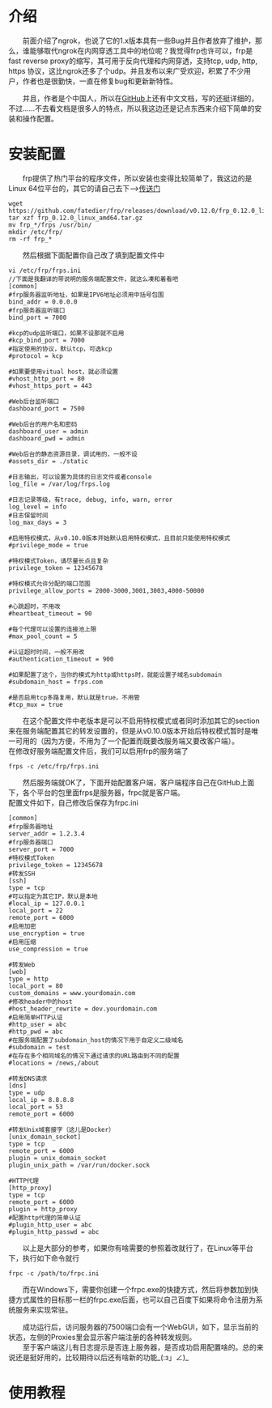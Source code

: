 # 介绍

&emsp;&emsp;前面介绍了ngrok，也说了它的1.x版本具有一些Bug并且作者放弃了维护，那么，谁能够取代ngrok在内网穿透工具中的地位呢？我觉得frp也许可以，frp是fast reverse proxy的缩写，其可用于反向代理和内网穿透，支持tcp, udp, http, https 协议，这比ngrok还多了个udp。并且发布以来广受欢迎，积累了不少用户，作者也是很勤快，一直在修复bug和更新新特性。  

&emsp;&emsp;并且，作者是个中国人，所以在[GitHub](https://github.com/fatedier/frp)上还有中文文档，写的还挺详细的，不过……不去看文档是很多人的特点，所以我这边还是记点东西来介绍下简单的安装和操作配置。

# 安装配置
&emsp;&emsp;frp提供了热门平台的程序文件，所以安装也变得比较简单了，我这边的是Linux 64位平台的，其它的请自己去下——>[传送门]()
```
wget https://github.com/fatedier/frp/releases/download/v0.12.0/frp_0.12.0_linux_amd64.tar.gz
tar xzf frp_0.12.0_linux_amd64.tar.gz
mv frp_*/frps /usr/bin/
mkdir /etc/frp/
rm -rf frp_*
```

&emsp;&emsp;然后根据下面配置你自己改了填到配置文件中
```
vi /etc/frp/frps.ini
//下面是我翻译的带说明的服务端配置文件，就这么凑和着看吧
[common]
#frp服务器监听地址，如果是IPV6地址必须用中括号包围
bind_addr = 0.0.0.0
#frp服务器监听端口
bind_port = 7000
 
#kcp的udp监听端口，如果不设那就不启用
#kcp_bind_port = 7000
#指定使用的协议，默认tcp，可选kcp
#protocol = kcp
 
#如果要使用vitual host，就必须设置
#vhost_http_port = 80
#vhost_https_port = 443
 
#Web后台监听端口
dashboard_port = 7500
 
#Web后台的用户名和密码
dashboard_user = admin
dashboard_pwd = admin
 
#Web后台的静态资源目录，调试用的，一般不设
#assets_dir = ./static
 
#日志输出，可以设置为具体的日志文件或者console
log_file = /var/log/frps.log
 
#日志记录等级，有trace, debug, info, warn, error
log_level = info
#日志保留时间
log_max_days = 3
 
#启用特权模式，从v0.10.0版本开始默认启用特权模式，且目前只能使用特权模式
#privilege_mode = true
 
#特权模式Token，请尽量长点且复杂
privilege_token = 12345678
 
#特权模式允许分配的端口范围
privilege_allow_ports = 2000-3000,3001,3003,4000-50000
 
#心跳超时，不用改
#heartbeat_timeout = 90
 
#每个代理可以设置的连接池上限
#max_pool_count = 5
 
#认证超时时间，一般不用改
#authentication_timeout = 900
 
#如果配置了这个，当你的模式为http或https时，就能设置子域名subdomain
#subdomain_host = frps.com
 
#是否启用tcp多路复用，默认就是true，不用管
#tcp_mux = true
```

&emsp;&emsp;在这个配置文件中老版本是可以不启用特权模式或者同时添加其它的section来在服务端配置其它的转发设置的，但是从v0.10.0版本开始后特权模式暂时是唯一可用的（因为方便，不用为了一个配置而既要改服务端又要改客户端）。  
在修改好服务端配置文件后，我们可以启用frp的服务端了
```
frps -c /etc/frp/frps.ini
```

&emsp;&emsp;然后服务端就OK了，下面开始配置客户端，客户端程序自己在GitHub上面下，各个平台的包里面frps是服务器，frpc就是客户端。  
配置文件如下，自己修改后保存为frpc.ini
```
[common]
#frp服务器地址
server_addr = 1.2.3.4
#frp服务器端口
server_port = 7000
#特权模式Token
privilege_token = 12345678
#转发SSH
[ssh]
type = tcp
#可以指定为其它IP，默认是本地
#local_ip = 127.0.0.1
local_port = 22
remote_port = 6000
#启用加密
use_encryption = true
#启用压缩
use_compression = true
 
#转发Web
[web]
type = http
local_port = 80
custom_domains = www.yourdomain.com
#修改header中的host
#host_header_rewrite = dev.yourdomain.com
#启用简单HTTP认证
#http_user = abc
#http_pwd = abc
#在服务端配置了subdomain_host的情况下用于自定义二级域名
#subdomain = test
#在存在多个相同域名的情况下通过请求的URL路由到不同的配置
#locations = /news,/about
 
#转发DNS请求
[dns]
type = udp
local_ip = 8.8.8.8
local_port = 53
remote_port = 6000
 
#转发Unix域套接字（这儿是Docker）
[unix_domain_socket]
type = tcp
remote_port = 6000
plugin = unix_domain_socket
plugin_unix_path = /var/run/docker.sock
 
#HTTP代理
[http_proxy]
type = tcp
remote_port = 6000
plugin = http_proxy
#配置http代理的简单认证
#plugin_http_user = abc
#plugin_http_passwd = abc
```

&emsp;&emsp;以上是大部分的参考，如果你有啥需要的参照着改就行了，在Linux等平台下，执行如下命令就行
```
frpc -c /path/to/frpc.ini
```

&emsp;&emsp;而在Windows下，需要你创建一个frpc.exe的快捷方式，然后将参数加到快捷方式属性的目标那一栏的frpc.exe后面，也可以自己百度下如果将命令注册为系统服务来实现常驻。  

&emsp;&emsp;成功运行后，访问服务器的7500端口会有一个WebGUI，如下，显示当前的状态，左侧的Proxies里会显示客户端注册的各种转发规则。  
&emsp;&emsp;至于客户端这儿有日志提示是否连上服务器，是否成功启用配置啥的。总的来说还是挺好用的，比较期待以后还有啥新的功能_(:з」∠)_

# 使用教程